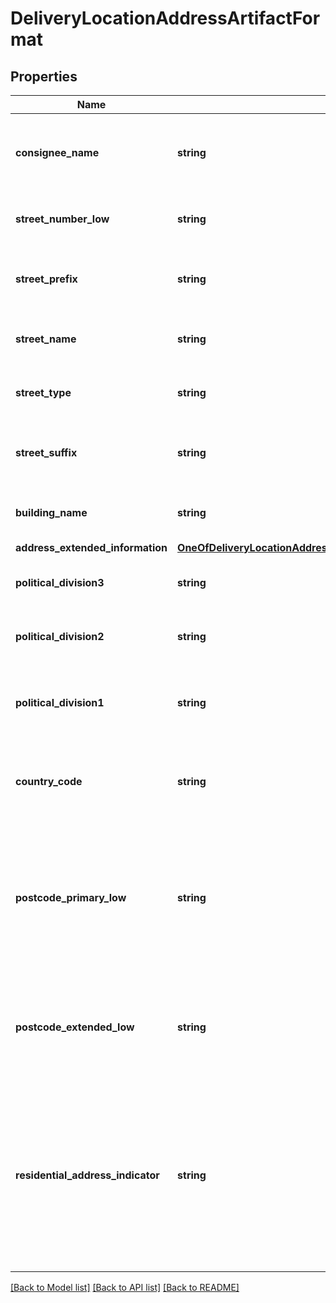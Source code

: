 # DeliveryLocationAddressArtifactFormat

## Properties
Name | Type | Description | Notes
------------ | ------------- | ------------- | -------------
**consignee_name** | **string** | Consignee&#x27;s name at the location where package is delivered. | [optional] 
**street_number_low** | **string** | Street number where package is delivered. | [optional] 
**street_prefix** | **string** | Street prefix where package is delivered, e.g. N, SE. | [optional] 
**street_name** | **string** | Street name where package is delivered. | [optional] 
**street_type** | **string** | Street type where package is delivered. | [optional] 
**street_suffix** | **string** | Street suffix where package is delivered, e.g. N, SE. | [optional] 
**building_name** | **string** | Building name where package is delivered. | [optional] 
**address_extended_information** | [**OneOfDeliveryLocationAddressArtifactFormatAddressExtendedInformation**](OneOfDeliveryLocationAddressArtifactFormatAddressExtendedInformation.md) |  | [optional] 
**political_division3** | **string** | The neighborhood, town, barrio etc. | [optional] 
**political_division2** | **string** | City name where package is delivered. | [optional] 
**political_division1** | **string** | Abbreviated state or province name where package is delivered. | [optional] 
**country_code** | **string** | Abbreviated country or territory name where package is delivered. | [optional] 
**postcode_primary_low** | **string** | Postal Code where package is delivered. Required if the user does not submit the City, Alphanumeric State/Province address combination. | [optional] 
**postcode_extended_low** | **string** | 4 Digit postal code extension where package is delivered.� Valid for US only. | [optional] 
**residential_address_indicator** | **string** | Residential address indicator for the location where package is delivered. The presence indicates residential address, the absence indicates a business address. | 

[[Back to Model list]](../../README.md#documentation-for-models) [[Back to API list]](../../README.md#documentation-for-api-endpoints) [[Back to README]](../../README.md)

